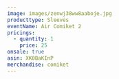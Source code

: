 ```yaml
---
image: images/zenwj38ww8aaboje.jpg
producttype: Sleeves
eventName: Air Comiket 2
pricings:
  - quantity: 1
    price: 25
onsale: true
asin: XK0BaKInP
merchandise: comiket
---
```

